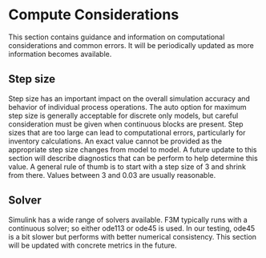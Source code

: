 # Compute Considerations

This section contains guidance and information on computational considerations and common errors. It will be periodically updated as more information becomes available.

## Step size

Step size has an important impact on the overall simulation accuracy and behavior of individual process operations. The auto option for maximum step size is generally acceptable for discrete only models, but careful consideration must be given when continuous blocks are present. Step sizes that are too large can lead to computational errors, particularly for inventory calculations. An exact value cannot be provided as the appropriate step size changes from model to model. A future update to this section will describe diagnostics that can be perform to help determine this value. A general rule of thumb is to start with a step size of 3 and shrink from there. Values between 3 and 0.03 are usually reasonable.


## Solver
Simulink has a wide range of solvers available. F3M typically runs with a continuous solver; so either ode113 or ode45 is used. In our testing, ode45 is a bit slower but performs with better numerical consistency. This section will be updated with concrete metrics in the future. 